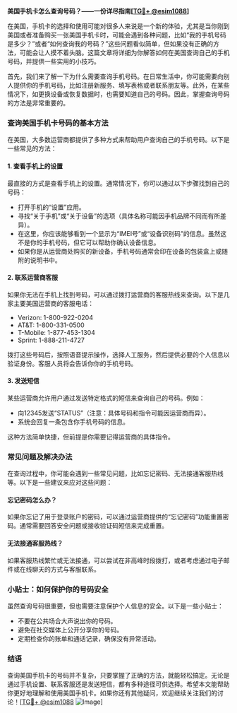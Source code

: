 **美国手机卡怎么查询号码？——一份详尽指南[[TG💪+ @esim1088](https://t.me/s/esim1088)]**

在美国，手机卡的选择和使用可能对很多人来说是一个新的体验，尤其是当你刚到美国或者准备购买一张美国手机卡时，可能会遇到各种问题，比如“我的手机号码是多少？”或者“如何查询我的号码？”这些问题看似简单，但如果没有正确的方法，可能会让人摸不着头脑。这篇文章将详细为你解答如何在美国查询自己的手机号码，并提供一些实用的小技巧。

首先，我们来了解一下为什么需要查询手机号码。在日常生活中，你可能需要向别人提供你的手机号码，比如注册新服务、填写表格或者联系朋友等。此外，在某些情况下，如更换设备或恢复数据时，也需要知道自己的号码。因此，掌握查询号码的方法是非常重要的。

### 查询美国手机卡号码的基本方法

在美国，大多数运营商都提供了多种方式来帮助用户查询自己的手机号码。以下是一些常见的方法：

#### 1. 查看手机上的设置
最直接的方式是查看手机上的设置。通常情况下，你可以通过以下步骤找到自己的号码：
- 打开手机的“设置”应用。
- 寻找“关于手机”或“关于设备”的选项（具体名称可能因手机品牌不同而有所差异）。
- 在这里，你应该能够看到一个显示为“IMEI号”或“设备识别码”的信息。虽然这不是你的手机号码，但它可以帮助你确认设备信息。
- 如果你是从运营商处购买的新设备，手机号码通常会印在设备的包装盒上或随附的说明书中。

#### 2. 联系运营商客服
如果你无法在手机上找到号码，可以通过拨打运营商的客服热线来查询。以下是几家主要美国运营商的客服电话：
- Verizon: 1-800-922-0204
- AT&T: 1-800-331-0500
- T-Mobile: 1-877-453-1304
- Sprint: 1-888-211-4727

拨打这些号码后，按照语音提示操作，选择人工服务，然后提供必要的个人信息以验证身份。客服人员将会告诉你你的手机号码。

#### 3. 发送短信
某些运营商允许用户通过发送特定格式的短信来查询自己的号码。例如：
- 向12345发送“STATUS”（注意：具体号码和指令可能因运营商而异）。
- 系统会回复一条包含你手机号码的信息。

这种方法简单快捷，但前提是你需要记得运营商的具体指令。

### 常见问题及解决办法

在查询过程中，你可能会遇到一些常见问题，比如忘记密码、无法接通客服热线等。以下是一些建议来应对这些问题：

#### 忘记密码怎么办？
如果你忘记了用于登录账户的密码，可以通过运营商提供的“忘记密码”功能重置密码。通常需要回答安全问题或接收验证码短信来完成重置。

#### 无法接通客服热线？
如果客服热线繁忙或无法接通，可以尝试在非高峰时段拨打，或者考虑通过电子邮件或在线聊天的方式与客服联系。

### 小贴士：如何保护你的号码安全

虽然查询号码很重要，但也需要注意保护个人信息的安全。以下是一些小贴士：
- 不要在公共场合大声说出你的号码。
- 避免在社交媒体上公开分享你的号码。
- 定期检查你的账单和通话记录，确保没有异常活动。

### 结语

查询美国手机卡的号码并不复杂，只要掌握了正确的方法，就能轻松搞定。无论是通过手机设置、联系客服还是发送短信，都有多种途径可供选择。希望本文能帮助你更好地理解和使用美国手机卡。如果你还有其他疑问，欢迎继续关注我们的讨论！[[TG💪+ @esim1088](https://t.me/s/esim1088) ![Image](https://i.postimg.cc/4NQfJmqS/Snipaste-2025-05-13-00-14-12.png)]